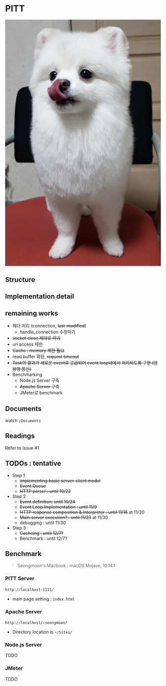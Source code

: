 # PITT

![logo](Logo.png)

## Structure

## Implementation detail

## remaining works
 - 헤더 처리 (connection, ~~last-modified~~)
   - handle_connection 수정하기
 - ~~socket close 제대로 하기~~
 - uri access 제한
 - ~~Cache : memory 제한 필요~~
 - read buffer 확장, ~~request timeout~~
 - ~~Task의 결과가 새로운 event로 공급되어 event loop내에서 처리되도록 구현 (양방향 통신)~~
 - Benchmarking
    - Node.js Server 구축
    - ~~Apache Server 구축~~
    - JMeter로 benchmark


## Documents
watch `/Documents`

## Readings
Refer to Issue #1

## TODOs : tentative
* Step 1
  - ~~implementing basic server-client model~~
  - ~~Event Queue~~
  - ~~HTTP parser : until 10/22~~
* Step 2
  - ~~Event definition: until 10/24~~
  - ~~Event Loop Implementation : until 11/9~~
  - ~~HTTP response composition & Interpreter : until 11/16~~ at 11/30
  - ~~Main server execution? : until 11/23~~ at 11/30
  - debugging : until 11/30
* Step 3
  - ~~Cacheing : until 12/7?~~
  - Benchmark : until 12/7?

## Benchmark
> Seongmoon's Macbook : macOS Mojave, 10.14.1

### PITT Server
`http://localhost:1111/`
 - main page setting : `index.html`

### Apache Server
`http://localhost/~seongmoon/`
 - Directory location is `~/Sites/`

### Node.js Server
TODO

### JMeter
TODO


<!-- ## Remark-->
  <!-- * Read Request : from client socket-->
  <!-- * Parse Request : HTTPParser-->
  <!-- * Find Resource : for file request, (In Thread?), determine location of the resource-->
  <!-- * Read File : in Thread, File IO-->
  <!-- * Make Response : after interpreting request, construct response-->
  <!-- * Write Response : HTTP Response to client socket?-->



<!-- ## FLOW-->
<!--in main(event loop),-->
<!--if readable : parse string. enqueue that into event-->
<!--if writable : ???-->
<!--dequeued event case, run HTTPInterpreter. create_response -> respond : socket.write occurs in respond-->
<!--NON_IO : direct response message return!-->
<!--IO : open file, etc... then response message. may result in continuation-->
<!--continuation : file is already open. just write body message. may result in another continuation-->
<!--finished : done. nothing to process more-->

<!--MainServer : only reads inputs from client sockets (then enQ to EQ). calls Eventloop.start().-->
<!--EventLoop : Thread-using class. process events from EQ.dQ-->


<!--## Summary  ~~연수 마크다운 배운 기념으로 ~~-->
<!--* `HTTPParser` : parse HTTP request string(buffer) into `Event`. preprocess into `IO` or `NON_IO`-->
<!--* `Event` : `IO` or `NON_IO`.-->
<!--* HTTPInterpreter : interpret parsed HTTP Request & return HTTP Response-->
  <!--- contained in main thread, and supplementary Thread Pool-->
  <!--- return HTTP Response to the client-->

<!--* `EventLoop` : Event Loop Architecture. exploits `HTTPParser`, `HTTPInterpreter`-->
<!--- contains EventQueue.-->
<!--+ EventQueue : simple Non-blocking Queue (ADT) that contains `Event`-->
<!--- if dequeued NON_IO `Event`-->
<!--+ dispatch the Event to the Thread Pool (Worker Thread).-->
<!--+ HTTP Response is returned to client by Worker Thread.-->
<!--- if dequeued IO `Event`,-->
<!--+ main thread processes HTTP Response to the client.-->

<!--* 현재 제작시 고려해야 할 사항 : 평가표를 기준으로-->
<!--- event loop내에서 처리하기에 적절하지 않은 Task에 대해서 이해하고 이를 Thread pool에 맡겨서 처리하였고 Task의 결과가 새로운 event로 공급되어   event loop내에서 처리되도록 구현했다. (양방향 통신) -> 아마 이부분이 다시 피니시 된 것도 루프에 넣으라는 의미인가 싶은데, 아니면 컨티뉴만 넣으라는 말인 것 같기도 함.-->
<!--- Web Browser가 보낸 http request header를 파싱하고 Method, URI, Protocol에 대한 정보를 추출하였으며 'Connection' header에 대한 동작을 구현하였다.-->
<!--또한 http request header의 크기가 사실상 무한히 커질 수 있음을 이해하고 이를 적절히 제한하여 Memory 관련 문제를 회피하기 위한 구현을 하였다. ->현재 이 부분이 잘 구현되어있는지 모르겠음. (헤더 크기가 커질때 이걸 어떻게 처리해야 할 지 고민을 좀 더 해봐야 할 것 같음.)-->


<!--## Remark-->
<!-- * DMA : file이 커야 효율 나옴-->
<!-- * 501 vs 405-->
<!-- Basically, the rule is: <p>-->
<!-- HTTP 501 for methods we don't recognize <p>-->
<!-- HTTP 405 for methods we don't recognize for one particular resource. <p>-->

<!--- once the socketchannel is closed, it never will be recovered-->